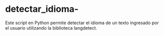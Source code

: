 # detectar_idioma-
Este script en Python permite detectar el idioma de un texto ingresado por el usuario utilizando la biblioteca langdetect.
